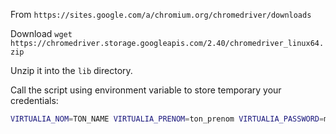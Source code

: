 From `https://sites.google.com/a/chromium.org/chromedriver/downloads`

Download `wget https://chromedriver.storage.googleapis.com/2.40/chromedriver_linux64.zip`

Unzip it into the `lib` directory.

 Call the script using environment variable to store temporary your credentials:
 ```bash
VIRTUALIA_NOM=TON_NAME VIRTUALIA_PRENOM=ton_prenom VIRTUALIA_PASSWORD=mot_de_pass /home/trimaille/dev/toolbox/venv/bin/python3.6 /home/trimaille/dev/toolbox/virtualia/badge.py

```
